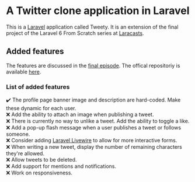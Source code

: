 # A Twitter clone application in Laravel

This is a [Laravel](https://laravel.com) application called Tweety. It is an extension of the final project of the Laravel 6 From Scratch series at [Laracasts](https://laracasts.com/series/laravel-6-from-scratch).

## Added features

The features are discussed in the [final episode](https://laracasts.com/series/laravel-6-from-scratch/episodes/68). The offical repositoriy is available [here](https://github.com/laracasts/Tweety).

### List of added features
:heavy_check_mark: The profile page banner image and description are hard-coded. Make these dynamic for each user.\
:x: Add the ability to attach an image when publishing a tweet.\
:x: There is currently no way to unlike a tweet. Add the ability to toggle a like.\
:x: Add a pop-up flash message when a user publishes a tweet or follows someone.\
:x: Consider adding [Laravel Livewire](https://laravel-livewire.com) to allow for more interactive forms.\
:x: When writing a new tweet, display the number of remaining characters they're allowed.\
:x: Allow tweets to be deleted.\
:x: Add support for mentions and notifications.\
:x: Work on responsiveness.
